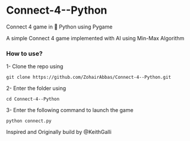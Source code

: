 # Connect-4--Python
Connect 4 game in :snake: Python using Pygame

A simple Connect 4 game implemented with AI using Min-Max Algorithm

### How to use?

1- Clone the repo using 
```
git clone https://github.com/ZohairAbbas/Connect-4--Python.git
```
2- Enter the folder using
```
cd Connect-4--Python
```
3- Enter the following command to launch the game
``` 
python connect.py
```

Inspired and Originally build by @KeithGalli


